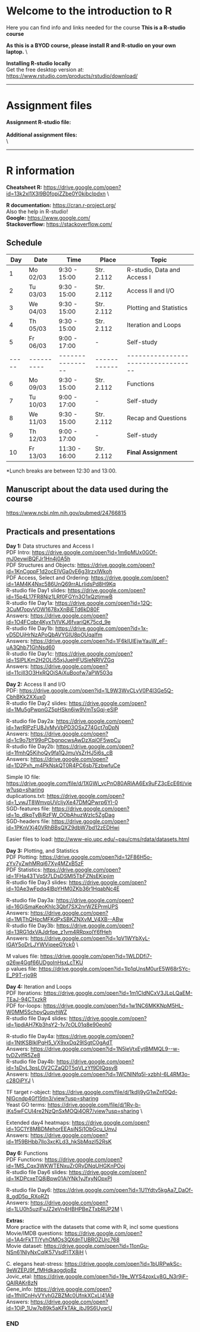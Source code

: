 
# Welcome to the introduction to R

Here you can find info and links needed for the course
**This is a R-studio course**

**As this is a BYOD course, please install R and R-studio on your own laptop.** \

**Installing R-studio locally**\
Get the free desktop version at:
https://www.rstudio.com/products/rstudio/download/


--------------------------------------------------------------------------------------
# Assignment files 

**Assignment R-studio file:** \
\
**Additional assignment files:** \
\


--------------------------------------------------------------------------------------

# R information

**Cheatsheet R:** https://drive.google.com/open?id=13k2xl1X3l9B0fopjZZbe0Y0kibcIpdxn \

**R documentation:** https://cran.r-project.org/ \
Also the help in R-studio! \
**Google:** https://www.google.com/ \
**Stackoverflow:** https://stackoverflow.com/ 

## Schedule

| Day | Date     | Time           | Place      | Topic                            |
|-----|----------|----------------|------------|----------------------------------|
| 1   | Mo 02/03 |  9:30 - 15:00  | Str. 2.112 | R-studio, Data and Access I      |
| 2   | Tu 03/03 |  9:30 - 15:00  | Str. 2.112 | Access II and I/O                |
| 3   | We 04/03 |  9:30 - 15:00  | Str. 2.112 | Plotting and Statistics          |
| 4   | Th 05/03 |  9:30 - 15:00  | Str. 2.112 | Iteration and Loops              |
| 5   | Fr 06/03 |  9:00 - 17:00  | -          | Self-study			                    |
|-----|----------|----------------|------------|----------------------------------|
| 6   | Mo 09/03 |  9:30 - 15:00  | Str. 2.112 | Functions  			                   |
| 7   | Tu 10/03 |  9:00 - 17:00  | -          | Self-study		                     |
| 8   | We 11/03 |  9:30 - 15:00  | Str. 2.112 | Recap and Questions		            |
| 9   | Th 12/03 |  9:00 - 17:00  | -          | Self-study		                     |
| 10  | Fr 13/03 |  11:30 - 16:00 | Str. 2.112 | **Final Assignment** 		          |


*Lunch breaks are between 12:30 and 13:00. 

## Manuscript about the data used during the course
https://www.ncbi.nlm.nih.gov/pubmed/24766815

## Practicals and presentations ###

**Day 1:** Data structures and Access I\
PDF Intro: https://drive.google.com/open?id=1m6pMUx0GOf-mJ0evwiBQFJr1Hn4j0A5h \
PDF Structures and Objects: https://drive.google.com/open?id=1KnCgppF1d2ocEIVGa0vE6g3IrzxlWkoh \
PDF Access, Select and Ordering: https://drive.google.com/open?id=1AM4K4Nxc586UnQ69rrALrIidsPd8H9Kq \
R-studio file Day1 slides: https://drive.google.com/open?id=15p4L17FR8Njz1LRf0FGYn3O1xQztjmwB \
R-studio file Day1a: https://drive.google.com/open?id=12Q-3CuM7opvVOW1678xXnBjETd6kD80F \
Answers: https://drive.google.com/open?id=1O4FCqbr4Kyx1VlVKJ6fvariQK75cd_9e \
R-studio file Day1b: https://drive.google.com/open?id=1x-yD5DUjHrNzAPoQbAVYGIU8pOUqaIfm \
Answers: https://drive.google.com/open?id=1F6klUlEjwYauW_eF-uA3Qhb71GhNsd60 \
R-studio file Day1c: https://drive.google.com/open?id=1SIPLKm2H2OLi55xjJueHFUSieNRIVZGq \
Answers: https://drive.google.com/open?id=11cjll3O3HxRQOiSAiXuBoofw7aPW503q
 

**Day 2:** Access II and I/O \
PDF: https://drive.google.com/open?id=1L9W3WvCLyV0P4I3Ge5Q-CbhBKk2XXux0 \
R-studio file Day2 slides: https://drive.google.com/open?id=1Mu5gPwpnGZ5pHSkn6iw9VmTsGqj-eSlP 

R-studio file Day2a: https://drive.google.com/open?id=1wrRlPzFU8JvMyVbPD3OSxZ74Gct7qDpN \
Answers: https://drive.google.com/open?id=1c9o7bY99oPCbgnpcwsAwDzXqiOF5wpCu \
R-studio file Day2b: https://drive.google.com/open?id=1fmhQ5KihoQy9fa1QJmuVsZrHJ5i6s_cB \
Answers: https://drive.google.com/open?id=1D2Pxh_m4PkNskQT0R4PC6sb7EzbwfuCe

Simple IO file: https://drive.google.com/file/d/1XGWi_vcPnO80ARlAA6Ex9uFZ3cEcE6tI/view?usp=sharing \
duplications.txt: https://drive.google.com/open?id=1_vwJT8WmvpUVcIjyXe47DMQPwrp6YI-0 \
SGD-features file: https://drive.google.com/open?id=1p_dlkpTyBjRzFW_OObAhuzWzIc5ZgDag \
SGD-headers file: https://drive.google.com/open?id=1PKnVXj40VRhBBsQXZ9dbW7bd12zEDHwi 

Easier files to load:  http://www-eio.upc.edu/~pau/cms/rdata/datasets.html 

**Day 3:** Plotting, and Statistics \
PDF Plotting: https://drive.google.com/open?id=12F86H5o-zYv7yZwhMRqi67Xy4MZxB5zF \
PDF Statistics: https://drive.google.com/open?id=1FHa43TVqSt7LDsDSMl5TbFZNsEKipjim \
R-studio file Day3 slides: https://drive.google.com/open?id=10Ae3wFpdq4IBpYHM0ZKb36r1HqabNc4E

R-studio file Day3a: https://drive.google.com/open?id=16GjSmaKeoKhIc3Qbf7SX2nrWZEPrmUPS \
Answers: https://drive.google.com/open?id=1MjThQHpcMFKdPxSBKZNXvM_V4XB--ABw \
R-studio file Day3b: https://drive.google.com/open?id=13RG1dxVAJdrfqe_z1vm4RRpxolY6fHeh \
Answers: https://drive.google.com/open?id=1pV1WYbXyL-IGAY5oDrLJYWViqeeGYck0 \

M values file: https://drive.google.com/open?id=1WLDDfi7-q26w4Ggf66UDgoInHsxLcTKU \
p values file: https://drive.google.com/open?id=1lp1qUnsM0urE5W68rSYc-E_P9T-rjo9R

**Day 4:** Iteration and Loops \
PDF Iterations: https://drive.google.com/open?id=1m1CldNCxV3JLpLQaEM-TEaJ-94CTxzkR \
PDF for-loops: https://drive.google.com/open?id=1w1NC6MKKNpM5HL-W0MM5SchpyQuqvhWZ \
R-studio file Day4 slides: https://drive.google.com/open?id=1jpdiAH7Kb3hsY2-1v7cOL01q8e90eoh0

R-studio file Day4a: https://drive.google.com/open?id=1NtKSBIkIPqH5_VX9xxDq29lSgtC0gAdT \
Answers: https://drive.google.com/open?id=1N5leVtxEytBMMQL9--w-tvDZvlfR5Ze8 \
R-studio file Day4b: https://drive.google.com/open?id=1sDvL3psL0V2CZaQDT5qVLzYf9DIQqsvB \
Answers: https://drive.google.com/open?id=1WCNlNfq5l-xzbhI-6L4RM3o-c28OiPYJ \

TF target r-object: https://drive.google.com/file/d/1kdlj9yG1wZnf0Qd-NIGcndp4Gf15tIn3/view?usp=sharing \
Yeast GO terms: https://drive.google.com/file/d/1Rv-b-iKs5wFCUI4re2NzQnSxMOQi4OR7/view?usp=sharing \

Extended day4 heatmaps: https://drive.google.com/open?id=1GC1Y8MBDMehorEEAsiNSj1ObGcu_UnvJ \
Answers: https://drive.google.com/open?id=1f59BHbb7llo3xcKLd3_hkSbMqzI52RsK 

**Day 6:** Functions \
PDF Functions: https://drive.google.com/open?id=1MS_Cqx3WKWTENxuZr0RyDNqUHGKnPOoj \
R-studio file Day6 slides: https://drive.google.com/open?id=1KDPcxeTQ8jBpw01AiYNk1yJfxyNOpxPl

R-studio file Day6: https://drive.google.com/open?id=1U1Ydtv5kgAa7_DaOf-8_gdD5p_RXoRZt \
Answers: https://drive.google.com/open?id=1LU0h5uzjFvJZ2eVn4HBHPBeZTxbRUP2M \


**Extras:** \
More practice with the datasets that come with R, incl some questions \
Movie/IMDB questions: https://drive.google.com/open?id=1A4rFkTTiYyhOMOs3QXdnTUBROZUrc768 \
Movie dataset: https://drive.google.com/open?id=11onGu-NSn61NIyNxCqlK57VsdFlTX8jH \

C. elegans heat-stress: https://drive.google.com/open?id=1bURPwkSc-9eWZEPJ9f_fMHdkaogdjo8z \
Jovic_etal: https://drive.google.com/open?id=19e_WYS4zoxLv8G_N3r9jF-QAIRAKr8zN \
Gene_info: https://drive.google.com/open?id=1fhIlCnHyVYvhGZBZMc0UfnkXCxLl41A9 \
Answers: https://drive.google.com/open?id=1OjP_1Uw7p89k5aKFkTAk_ibJ9S6UyqrU


### END
